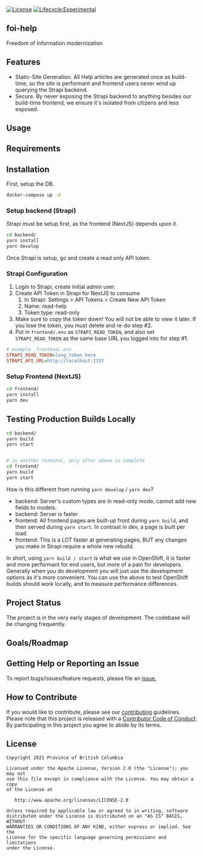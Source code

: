 [![License](https://img.shields.io/badge/License-Apache%202.0-blue.svg)](LICENSE)
[![Lifecycle:Experimental](https://img.shields.io/badge/Lifecycle-Experimental-339999)](https://github.com/bcgov/repomountie/blob/master/doc/lifecycle-badges.md)

## foi-help
Freedom of Information modernization 

## Features

* Static-Site Generation.  All Help articles are generated once as build-time, so the site is performant and frontend users never wind up querying the Strapi backend.
* Secure.  By never exposing the Strapi backend to anything besides our build-time frontend, we ensure it's isolated from citizens and less exposed.

## Usage

## Requirements

## Installation

First, setup the DB.

```bash
docker-compose up -d
```

### Setup backend (Strapi)

Strapi must be setup first, as the frontend (NextJS) depends upon it.

```bash
cd backend/
yarn install
yarn develop
```

Once Strapi is setup, go and create a read only API token.


### Strapi Configuration

1. Login to Strapi, create initial admin user.
2. Create API Token in Strapi for NextJS to consume
   1. In Strapi: Settings > API Tokens > Create New API Token
   2. Name: read-help
   3. Token type: read-only
3. Make sure to copy the token down!  You will not be able to view it later.  If you lose the token, you must delete and re-do step #2.
5. Put in `frontend/.env` as `STRAPI_READ_TOKEN`, and also set `STRAPI_READ_TOKEN` as the same base URL you logged into for step #1.


```ini
# example  frontend/.env
STRAPI_READ_TOKEN=long_token_here
STRAPI_API_URL=http://localhost:1337
```

### Setup Frontend (NextJS)

```bash
cd frontend/
yarn install
yarn dev
```

## Testing Production Builds Locally

```bash
cd backend/
yarn build
yarn start


# in another terminal, only after above is complete
cd frontend/
yarn build
yarn start
```

How is this different from running `yarn develop` / `yarn dev`?

* backend: Server's custom types are in read-only mode, cannot add new fields to models.
* backend: Server is faster
* frontend: All frontend pages are built-up front during `yarn build`, and then served during `yarn start`.  In contrast in dev, a page is built per load.
* frontend: This is a LOT faster at generating pages, BUT any changes you make in Strapi require a whole new rebuild.

In short, using `yarn build / start` is what we use in OpenShift, it is faster and more performant for end users, but more of a pain for developers.  Generally when you do development you will just use the development options as it's more convenient.  You can use the above to test OpenShift builds should work locally, and to measure performance differences.


## Project Status
The project is in the very early stages of development. The codebase will be changing frequently.

## Goals/Roadmap

## Getting Help or Reporting an Issue
To report bugs/issues/feature requests, please file an [issue.](https://github.com/bcgov/foi-help/issues)

## How to Contribute

If you would like to contribute, please see our [contributing](CONTRIBUTING.md)
guidelines. Please note that this project is released with a
[Contributor Code of Conduct](CODE-OF-CONDUCT.md). By participating in this
project you agree to abide by its terms.

## License

    Copyright 2021 Province of British Columbia

    Licensed under the Apache License, Version 2.0 (the "License"); you may not
    use this file except in compliance with the License. You may obtain a copy
    of the License at

       http://www.apache.org/licenses/LICENSE-2.0

    Unless required by applicable law or agreed to in writing, software
    distributed under the License is distributed on an "AS IS" BASIS, WITHOUT
    WARRANTIES OR CONDITIONS OF ANY KIND, either express or implied. See the
    License for the specific language governing permissions and limitations
    under the License.